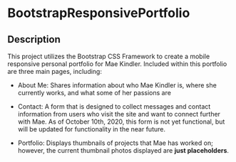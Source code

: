 # BootstrapResponsivePortfolio

## Description

This project utilizes the Bootstrap CSS Framework to create a mobile responsive personal portfolio for Mae Kindler.  Included within this portfolio are three main pages, including:

* About Me: Shares information about who Mae Kindler is, where she currently works, and what some of her passions are

* Contact: A form that is designed to collect messages and contact information from users who visit the site and want to connect further with Mae. As of October 10th, 2020, this form is not yet functional, but will be updated for functionality in the near future.

* Portfolio: Displays thumbnails of projects that Mae has worked on; however, the current thumbnail photos displayed are <b>just placeholders</b>.